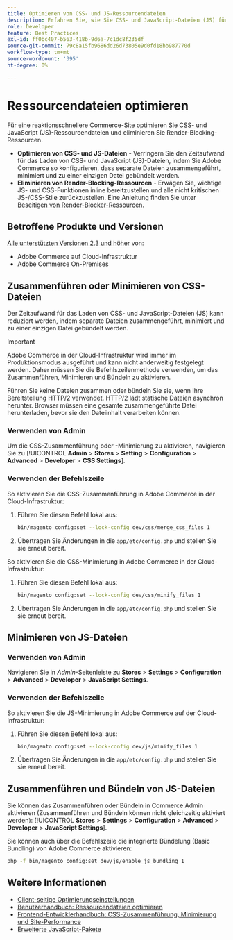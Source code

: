 ```yaml
---
title: Optimieren von CSS- und JS-Ressourcendateien
description: Erfahren Sie, wie Sie CSS- und JavaScript-Dateien (JS) für Adobe Commerce-Projekte über die Admin-Benutzeroberfläche oder die Befehlszeile zusammenführen und minimieren können.
role: Developer
feature: Best Practices
exl-id: ff0bc407-b563-418b-9d6a-7c1dc8f235df
source-git-commit: 79c8a15fb9686dd26d73805e9d0fd18bb987770d
workflow-type: tm+mt
source-wordcount: '395'
ht-degree: 0%

---
```


# Ressourcendateien optimieren

Für eine reaktionsschnellere Commerce-Site optimieren Sie CSS- und JavaScript (JS)-Ressourcendateien und eliminieren Sie Render-Blocking-Ressourcen.

- **Optimieren von CSS- und JS-Dateien** - Verringern Sie den Zeitaufwand für das Laden von CSS- und JavaScript (JS)-Dateien, indem Sie Adobe Commerce so konfigurieren, dass separate Dateien zusammengeführt, minimiert und zu einer einzigen Datei gebündelt werden.
- **Eliminieren von Render-Blocking-Ressourcen** - Erwägen Sie, wichtige JS- und CSS-Funktionen inline bereitzustellen und alle nicht kritischen JS-/CSS-Stile zurückzustellen. Eine Anleitung finden Sie unter [Beseitigen von Render-Blocker-Ressourcen](https://web.dev/render-blocking-resources/).

## Betroffene Produkte und Versionen

[Alle unterstützten Versionen 2.3 und höher](../../../release/versions.md) von:

- Adobe Commerce auf Cloud-Infrastruktur
- Adobe Commerce On-Premises

## Zusammenführen oder Minimieren von CSS-Dateien

Der Zeitaufwand für das Laden von CSS- und JavaScript-Dateien (JS) kann reduziert werden, indem separate Dateien zusammengeführt, minimiert und zu einer einzigen Datei gebündelt werden.

>[!IMPORTANT]
>
>Adobe Commerce in der Cloud-Infrastruktur wird immer im Produktionsmodus ausgeführt und kann nicht anderweitig festgelegt werden. Daher müssen Sie die Befehlszeilenmethode verwenden, um das Zusammenführen, Minimieren und Bündeln zu aktivieren.

Führen Sie keine Dateien zusammen oder bündeln Sie sie, wenn Ihre Bereitstellung HTTP/2 verwendet. HTTP/2 lädt statische Dateien asynchron herunter. Browser müssen eine gesamte zusammengeführte Datei herunterladen, bevor sie den Dateiinhalt verarbeiten können.

### Verwenden von Admin

Um die CSS-Zusammenführung oder -Minimierung zu aktivieren, navigieren Sie zu [!UICONTROL **Admin** > **Stores** > **Setting** > **Configuration** > **Advanced** > **Developer** > **CSS Settings**].

### Verwenden der Befehlszeile

So aktivieren Sie die CSS-Zusammenführung in Adobe Commerce in der Cloud-Infrastruktur:

1. Führen Sie diesen Befehl lokal aus:

   ```bash
   bin/magento config:set --lock-config dev/css/merge_css_files 1
   ```

1. Übertragen Sie Änderungen in die `app/etc/config.php` und stellen Sie sie erneut bereit.

So aktivieren Sie die CSS-Minimierung in Adobe Commerce in der Cloud-Infrastruktur:

1. Führen Sie diesen Befehl lokal aus:

   ```bash
   bin/magento config:set --lock-config dev/css/minify_files 1
   ```

1. Übertragen Sie Änderungen in die `app/etc/config.php` und stellen Sie sie erneut bereit.

## Minimieren von JS-Dateien

### Verwenden von Admin

Navigieren Sie in *Admin*-Seitenleiste zu **Stores** > **Settings** > **Configuration** > **Advanced** > **Developer** > **JavaScript Settings**.

### Verwenden der Befehlszeile

So aktivieren Sie die JS-Minimierung in Adobe Commerce auf der Cloud-Infrastruktur:

1. Führen Sie diesen Befehl lokal aus:

   ```bash
   bin/magento config:set --lock-config dev/js/minify_files 1
   ```

1. Übertragen Sie Änderungen in die `app/etc/config.php` und stellen Sie sie erneut bereit.

## Zusammenführen und Bündeln von JS-Dateien

Sie können das Zusammenführen oder Bündeln in Commerce Admin aktivieren (Zusammenführen und Bündeln können nicht gleichzeitig aktiviert werden): [!UICONTROL **Stores** > **Settings** > **Configuration** > **Advanced** > **Developer** > **JavaScript Settings**].

Sie können auch über die Befehlszeile die integrierte Bündelung (Basic Bundling) von Adobe Commerce aktivieren:

```bash
php -f bin/magento config:set dev/js/enable_js_bundling 1
```

## Weitere Informationen

- [Client-seitige Optimierungseinstellungen](../../../performance/configuration.md#client-side-optimization-settings)
- [Benutzerhandbuch: Ressourcendateien optimieren](https://experienceleague.adobe.com/en/docs/commerce-admin/systems/tools/developer-tools#optimizing-resource-files)
- [Frontend-Entwicklerhandbuch: CSS-Zusammenführung, Minimierung und Site-Performance](https://developer.adobe.com/commerce/frontend-core/guide/css/#css-merging-minification-and-performance)
- [Erweiterte JavaScript-Pakete](../../../performance/advanced-js-bundling.md)

